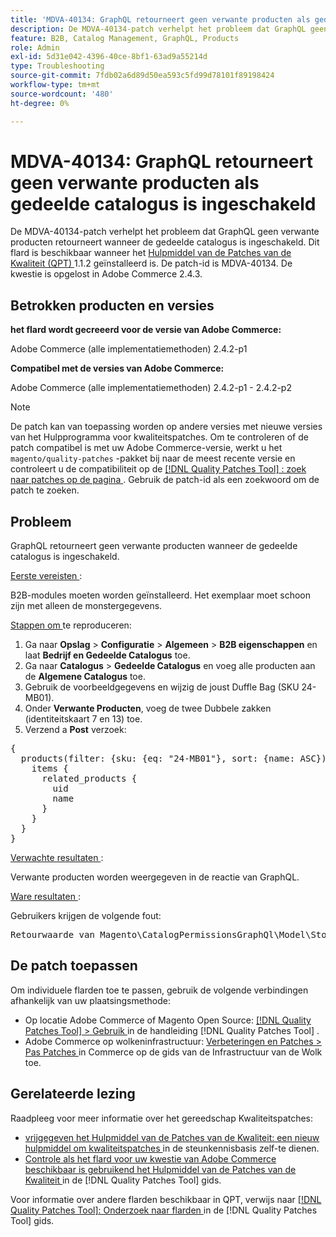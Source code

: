 ```yaml
---
title: 'MDVA-40134: GraphQL retourneert geen verwante producten als gedeelde catalogus is ingeschakeld'
description: De MDVA-40134-patch verhelpt het probleem dat GraphQL geen verwante producten retourneert wanneer de gedeelde catalogus is ingeschakeld. Deze patch is beschikbaar wanneer [Quality Patches Tool (QPT)] (https://experienceleague.adobe.com/en/docs/commerce-operations/tools/quality-patches-tool/quality-patches-tool-to-self-serve-quality-patches) 1.1.2 is geïnstalleerd. De patch-id is MDVA-40134. De kwestie is opgelost in Adobe Commerce 2.4.3.
feature: B2B, Catalog Management, GraphQL, Products
role: Admin
exl-id: 5d31e042-4396-40ce-8bf1-63ad9a55214d
type: Troubleshooting
source-git-commit: 7fdb02a6d89d50ea593c5fd99d78101f89198424
workflow-type: tm+mt
source-wordcount: '480'
ht-degree: 0%

---
```


# MDVA-40134: GraphQL retourneert geen verwante producten als gedeelde catalogus is ingeschakeld

De MDVA-40134-patch verhelpt het probleem dat GraphQL geen verwante producten retourneert wanneer de gedeelde catalogus is ingeschakeld. Dit flard is beschikbaar wanneer het [ Hulpmiddel van de Patches van de Kwaliteit (QPT) ](https://experienceleague.adobe.com/en/docs/commerce-operations/tools/quality-patches-tool/quality-patches-tool-to-self-serve-quality-patches) 1.1.2 geïnstalleerd is. De patch-id is MDVA-40134. De kwestie is opgelost in Adobe Commerce 2.4.3.

## Betrokken producten en versies

**het flard wordt gecreeerd voor de versie van Adobe Commerce:**

Adobe Commerce (alle implementatiemethoden) 2.4.2-p1

**Compatibel met de versies van Adobe Commerce:**

Adobe Commerce (alle implementatiemethoden) 2.4.2-p1 - 2.4.2-p2

>[!NOTE]
>
>De patch kan van toepassing worden op andere versies met nieuwe versies van het Hulpprogramma voor kwaliteitspatches. Om te controleren of de patch compatibel is met uw Adobe Commerce-versie, werkt u het `magento/quality-patches` -pakket bij naar de meest recente versie en controleert u de compatibiliteit op de [[!DNL Quality Patches Tool] : zoek naar patches op de pagina ](https://experienceleague.adobe.com/en/docs/commerce-operations/tools/quality-patches-tool/quality-patches-tool-to-self-serve-quality-patches) . Gebruik de patch-id als een zoekwoord om de patch te zoeken.

## Probleem

GraphQL retourneert geen verwante producten wanneer de gedeelde catalogus is ingeschakeld.

<u> Eerste vereisten </u>:

B2B-modules moeten worden geïnstalleerd.
Het exemplaar moet schoon zijn met alleen de monstergegevens.

<u> Stappen om </u> te reproduceren:

1. Ga naar **Opslag** > **Configuratie** > **Algemeen** > **B2B eigenschappen** en laat **Bedrijf en Gedeelde Catalogus** toe.
1. Ga naar **Catalogus** > **Gedeelde Catalogus** en voeg alle producten aan de **Algemene Catalogus** toe.
1. Gebruik de voorbeeldgegevens en wijzig de joust Duffle Bag (SKU 24-MB01).
1. Onder **Verwante Producten**, voeg de twee Dubbele zakken (identiteitskaart 7 en 13) toe.
1. Verzend a **Post** verzoek:

<pre>&lbrace;
  products(filter: &lbrace;sku: {eq: "24-MB01"}, sort: {name: ASC}) &lbrace;
    items &lbrace;
      related_products &lbrace;
        uid
        name
      &rbrace;
    &rbrace;
  &rbrace;
&rbrace;</pre>

<u> Verwachte resultaten </u>:

Verwante producten worden weergegeven in de reactie van GraphQL.

<u> Ware resultaten </u>:

Gebruikers krijgen de volgende fout:

<pre>Retourwaarde van Magento\CatalogPermissionsGraphQl\Model\Store\StoreProcessor::getStoreId() moet van het type int zijn, null geretourneerd &lbrace;"exception":"[object] (GraphQL\\Error\\Error(code: 0): Retourwaarde van Magento\\CatalogPermissionsGraphQl\\Model\\Store\\StoreProcessor::getStoreId() moet van het type int zijn, null geretourneerd </pre>

## De patch toepassen

Om individuele flarden toe te passen, gebruik de volgende verbindingen afhankelijk van uw plaatsingsmethode:

* Op locatie Adobe Commerce of Magento Open Source: [[!DNL Quality Patches Tool] > Gebruik ](/help/tools/quality-patches-tool/usage.md) in de handleiding [!DNL Quality Patches Tool] .
* Adobe Commerce op wolkeninfrastructuur: [ Verbeteringen en Patches > Pas Patches ](https://experienceleague.adobe.com/docs/commerce-cloud-service/user-guide/develop/upgrade/apply-patches.html) in Commerce op de gids van de Infrastructuur van de Wolk toe.

## Gerelateerde lezing

Raadpleeg voor meer informatie over het gereedschap Kwaliteitspatches:

* [ vrijgegeven het Hulpmiddel van de Patches van de Kwaliteit: een nieuw hulpmiddel om kwaliteitspatches ](https://experienceleague.adobe.com/en/docs/commerce-operations/tools/quality-patches-tool/quality-patches-tool-to-self-serve-quality-patches) in de steunkennisbasis zelf-te dienen.
* [ Controle als het flard voor uw kwestie van Adobe Commerce beschikbaar is gebruikend het Hulpmiddel van de Patches van de Kwaliteit ](/help/tools/quality-patches-tool/patches-available-in-qpt/check-patch-for-magento-issue-with-magento-quality-patches.md) in de [!DNL Quality Patches Tool] gids.

Voor informatie over andere flarden beschikbaar in QPT, verwijs naar [[!DNL Quality Patches Tool]: Onderzoek naar flarden ](https://experienceleague.adobe.com/tools/commerce-quality-patches/index.html) in de [!DNL Quality Patches Tool] gids.
